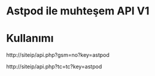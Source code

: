 # Astpod ile muhteşem API V1

# Kullanımı

http://siteip/api.php?gsm=no?key=astpod




http://siteip/api.php?tc=tc?key=astpod
